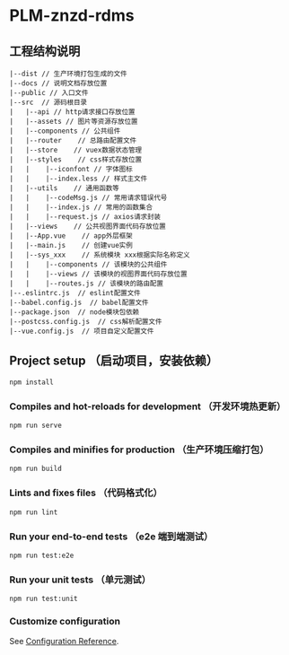 # PLM-znzd-rdms

## 工程结构说明

    |--dist // 生产环境打包生成的文件
    |--docs // 说明文档存放位置
    |--public // 入口文件
    |--src  // 源码根目录
    |   |--api // http请求接口存放位置
    |   |--assets // 图片等资源存放位置
    |   |--components // 公共组件
    |   |--router    // 总路由配置文件
    |   |--store    // vuex数据状态管理
    |   |--styles    // css样式存放位置
    |   |    |--iconfont // 字体图标
    |   |    |--index.less // 样式主文件
    |   |--utils    // 通用函数等
    |   |    |--codeMsg.js // 常用请求错误代号
    |   |    |--index.js // 常用的函数集合
    |   |    |--request.js // axios请求封装
    |   |--views    // 公共视图界面代码存放位置
    |   |--App.vue    // app外层框架
    |   |--main.js    // 创建vue实例
    |   |--sys_xxx    // 系统模块 xxx根据实际名称定义
    |   |    |--components // 该模块的公共组件
    |   |    |--views // 该模块的视图界面代码存放位置
    |   |    |--routes.js // 该模块的路由配置
    |--.eslintrc.js  // eslint配置文件
    |--babel.config.js  // babel配置文件
    |--package.json  // node模块包依赖
    |--postcss.config.js  // css解析配置文件
    |--vue.config.js  // 项目自定义配置文件

## Project setup （启动项目，安装依赖）

```
npm install
```

### Compiles and hot-reloads for development （开发环境热更新）

```
npm run serve
```

### Compiles and minifies for production （生产环境压缩打包）

```
npm run build
```

### Lints and fixes files （代码格式化）

```
npm run lint
```

### Run your end-to-end tests （e2e 端到端测试）

```
npm run test:e2e
```

### Run your unit tests （单元测试）

```
npm run test:unit
```

### Customize configuration

See [Configuration Reference](https://cli.vuejs.org/config/).
